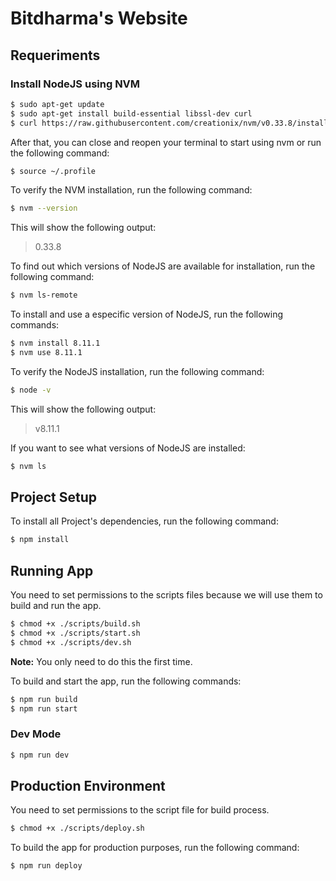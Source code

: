 # Bitdharma's Website

## Requeriments

### Install NodeJS using NVM

```bash
$ sudo apt-get update
$ sudo apt-get install build-essential libssl-dev curl
$ curl https://raw.githubusercontent.com/creationix/nvm/v0.33.8/install.sh | bash
```

After that, you can close and reopen your terminal to start using nvm or run the following command:

```bash
$ source ~/.profile
```

To verify the NVM installation, run the following command:

```bash
$ nvm --version
```

This will show the following output:

>0.33.8

To find out which versions of NodeJS are available for installation, run the following command:

```bash
$ nvm ls-remote
```

To install and use a especific version of NodeJS, run the following commands:

```bash
$ nvm install 8.11.1
$ nvm use 8.11.1
```

To verify the NodeJS installation, run the following command:

```bash
$ node -v
```

This will show the following output:

>v8.11.1

If you want to see what versions of NodeJS are installed:

```bash
$ nvm ls
```

## Project Setup

To install all Project's dependencies, run the following command:

```bash
$ npm install
```

## Running App

You need to set permissions to the scripts files because we will use them to build and run the app.

```bash
$ chmod +x ./scripts/build.sh
$ chmod +x ./scripts/start.sh
$ chmod +x ./scripts/dev.sh
```

**Note:** You only need to do this the first time.

To build and start the app, run the following commands:

```bash
$ npm run build
$ npm run start
```

### Dev Mode
```bash
$ npm run dev
```

## Production Environment

You need to set permissions to the script file for build process.

```bash
$ chmod +x ./scripts/deploy.sh
```

To build the app for production purposes, run the following command:

```bash
$ npm run deploy
```



